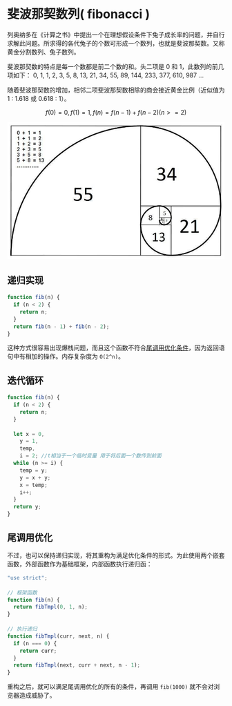 # 斐波那契数列( fibonacci )

列奥纳多在《计算之书》中提出一个在理想假设条件下兔子成长率的问题，并自行求解此问题。所求得的各代兔子的个数可形成一个数列，也就是斐波那契数。又称黄金分割数列、兔子数列。

斐波那契数的特点是每一个数都是前二个数的和。头二项是 0 和 1，此数列的前几项如下： 0, 1, 1, 2, 3, 5, 8, 13, 21, 34, 55, 89, 144, 233, 377, 610, 987 ...

随着斐波那契数的增加，相邻二项斐波那契数相除的商会接近黄金比例（近似值为 1 : 1.618 或 0.618 : 1）。

$$f(0)=0,f(1)=1,f(n)=f(n-1)+f(n-2)(n>=2)$$

![fibonacci](./images/fibonacci.jpg)

## 递归实现

```js
function fib(n) {
  if (n < 2) {
    return n;
  }
  return fib(n - 1) + fib(n - 2);
}
```

这种方式很容易出现爆栈问题，而且这个函数不符合[尾调用优化条件](/javascript-professional/10.html#_10-13-尾调用优化)，因为返回语句中有相加的操作。内存复杂度为 `O(2^n)`。

## 迭代循环

```js
function fib(n) {
  if (n < 2) {
    return n;
  }

  let x = 0,
    y = 1,
    temp,
    i = 2; //t相当于一个临时变量 用于将后面一个数传到前面
  while (n >= i) {
    temp = y;
    y = x + y;
    x = temp;
    i++;
  }
  return y;
}
```

## 尾调用优化

不过，也可以保持递归实现，将其重构为满足优化条件的形式。为此使用两个嵌套函数，外部函数作为基础框架，内部函数执行递归函：

```js
"use strict";

// 框架函数
function fib(n) {
  return fibTmpl(0, 1, n);
}

// 执行递归
function fibTmpl(curr, next, n) {
  if (n === 0) {
    return curr;
  }
  return fibTmpl(next, curr + next, n - 1);
}
```

重构之后，就可以满足尾调用优化的所有的条件，再调用 `fib(1000)` 就不会对浏览器造成威胁了。
